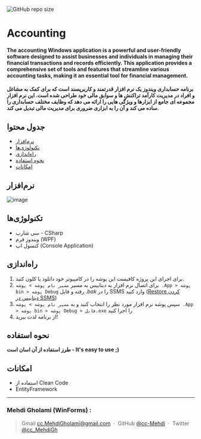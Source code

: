 ![GitHub repo size](https://img.shields.io/github/repo-size/cc-Mehdi/Accounting-WinForms)

# Accounting


#### The accounting Windows application is a powerful and user-friendly software designed to assist businesses and individuals in managing their financial transactions and records efficiently. This application provides a comprehensive set of tools and features that streamline various accounting tasks, making it an essential tool for financial management.

#### برنامه حسابداری ویندوز یک نرم افزار قدرتمند و کاربرپسند است که برای کمک به مشاغل و افراد در مدیریت کارآمد تراکنش ها و سوابق مالی خود طراحی شده است. این نرم افزار مجموعه ای جامع از ابزارها و ویژگی هایی را ارائه می دهد که وظایف مختلف حسابداری را ساده می کند و آن را به ابزاری ضروری برای مدیریت مالی تبدیل می کند.


## جدول محتوا
* [نرم‌افزار](#نرمافزار)
* [تکنولوژی‌ها](#تکنولوژیها)
* [راه‌اندازی](#راهاندازی)
* [نحوه استفاده](#نحوه-استفاده)
* [امکانات](#امکانات)


## نرم‌افزار
![image](https://github.com/cc-Mehdi/Accounting-WinForms/assets/57840939/8d4e4b81-d1ef-4694-b399-11c70a66eb39)




## تکنولوژی‌ها
* سی شارپ - CSharp
* ویندوز فرم (WPF)
* کنسول اپ (Console Application)

## راه‌اندازی
1. برای اجرای این پروژه کافیست این پوشه را در کامپیوتر خود دانلود یا کلون کنید.
2.  برای اتصال نرم افزار به دیتابیس به مسیر `مسیر نام پوشه > پوشه .App > پوشه bin > پوشه Debug` رفته و فایل *.bak* را در SSMS وارد کنید ([Restore کردن دیتابیس در SSMS](https://github.com/cc-Mehdi/SSMS-Guide#Backup-and-Restore))
3. سپس پوشه نرم افزار مورد نظر را انتخاب کنید و به `مسیر نام پوشه > پوشه .App > پوشه bin > پوشه Debug > فایل.exe` را اجرا کنید
4. از برنامه لذت ببرید!

## نحوه استفاده
**طرز استفاده از آن اسان است - It's easy to use ;)**

## امکانات
* استفاده از Clean Code
* EntityFramework


---
### Mehdi Gholami (WinForms) : 
> Gmail [cc.MehdiGholami@gmail.com](cc.MehdiGholami@gmail.com) &nbsp;&middot;&nbsp;
> GitHub [@cc-Mehdi](https://github.com/cc-Mehdi) &nbsp;&middot;&nbsp;
> Twitter [@cc_MehdiGh](https://twitter.com/cc_mehdigh)
